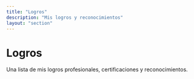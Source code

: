 ```yaml
---
title: "Logros"
description: "Mis logros y reconocimientos"
layout: "section"
---
```


# Logros

Una lista de mis logros profesionales, certificaciones y reconocimientos. 